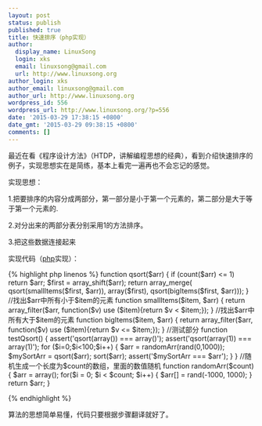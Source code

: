 ```yaml
---
layout: post
status: publish
published: true
title: 快速排序（php实现）
author:
  display_name: LinuxSong
  login: xks
  email: linuxsong@gmail.com
  url: http://www.linuxsong.org
author_login: xks
author_email: linuxsong@gmail.com
author_url: http://www.linuxsong.org
wordpress_id: 556
wordpress_url: http://www.linuxsong.org/?p=556
date: '2015-03-29 17:38:15 +0800'
date_gmt: '2015-03-29 09:38:15 +0800'
comments: []
---
```

<p>最近在看《程序设计方法》（HTDP，讲解编程思想的经典），看到介绍快速排序的例子，实现思想实在是简练，基本上看完一遍再也不会忘记的感觉。</p>
<p>实现思想：</p>
<p>1.把要排序的内容分成两部分，第一部分是小于第一个元素的，第二部分是大于等于第一个元素的.</p>
<p>2.对分出来的两部分表分别采用1的方法排序。</p>
<p>3.把这些数据连接起来</p>
<p>实现代码（<a title="php" href="http://www.linuxsong.org/category/php/">php</a>实现）：</p>
{% highlight php linenos %}
function qsort($arr)
{
    if (count($arr) <= 1)
        return $arr;
    $first = array_shift($arr);
    return array_merge(
        qsort(smallItems($first, $arr)),
        array($first),
        qsort(bigItems($first, $arr)));
}
//找出$arr中所有小于$item的元素
function smallItems($item, $arr)
{
    return array_filter($arr, function($v) use ($item){return $v &lt; $item;});
}
//找出$arr中所有大于$item的元素
function bigItems($item, $arr)
{
    return array_filter($arr, function($v) use ($item){return $v <= $item;});
}
//测试部分
function testQsort()
{
    assert('qsort(array()) === array()');
    assert('qsort(array(1)) === array(1)');
    for ($i=0;$i<100;$i++) {
        $arr = randomArr(rand(0,1000));
        $mySortArr = qsort($arr);
        sort($arr);
        assert('$mySortArr === $arr');
    }
}
//随机生成一个长度为$count的数组，里面的数值随机
function randomArr($count)
{
    $arr = array();
    for($i = 0; $i < $count; $i++) {
        $arr[] = rand(-1000, 1000);
    }
    return $arr;
}

{% endhighlight %}
<p>算法的思想简单易懂，代码只要根据步骤翻译就好了。</p>
